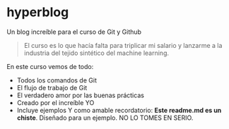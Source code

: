 # hyperblog
Un blog increíble para el curso de Git y Github
>El curso es lo que hacía falta para triplicar mi salario y lanzarme a la industria del tejido sintético del machine learning.

En este curso vemos de todo:
* Todos los comandos de Git
* El flujo de trabajo de Git
* El verdadero amor por las buenas prácticas
* Creado por el increíble YO
* Incluye ejemplos
Y como amable recordatorio: **Este readme.md es un chiste**. Diseñado para un ejemplo. NO LO TOMES EN SERIO.

